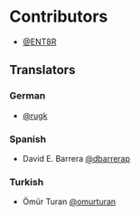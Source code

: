 # Contributors

- [@ENT8R](https://github.com/ENT8R)

## Translators

### German

- [@rugk](https://github.com/rugk)

### Spanish

- David E. Barrera [@dbarrerap](https://github.com/dbarrerap)

### Turkish

- Ömür Turan [@omurturan](https://github.com/omurturan)
